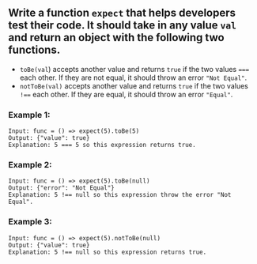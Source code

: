 ## Write a function `expect` that helps developers test their code. It should take in any value `val` and return an object with the following two functions.
- `toBe(val`) accepts another value and returns `true` if the two values `===` each other. If they are not equal, it should throw an error `"Not Equal"`.
- `notToBe(val)` accepts another value and returns `true` if the two values `!==` each other. If they are equal, it should throw an error `"Equal"`.
 

### Example 1:
    Input: func = () => expect(5).toBe(5)
    Output: {"value": true}
    Explanation: 5 === 5 so this expression returns true.

### Example 2:
    Input: func = () => expect(5).toBe(null)
    Output: {"error": "Not Equal"}
    Explanation: 5 !== null so this expression throw the error "Not Equal".
 

### Example 3:
    Input: func = () => expect(5).notToBe(null)
    Output: {"value": true}
    Explanation: 5 !== null so this expression returns true.

